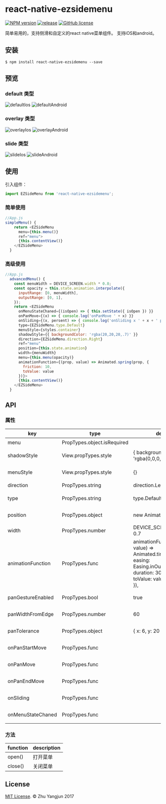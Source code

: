 # react-native-ezsidemenu


[![NPM version][npm-image]][npm-url]
[![release](https://img.shields.io/github/release/easyui/react-native-ezsidemenu.svg?style=flat-square)](https://github.com/easyui/react-native-ezsidemenu/releases)
[![GitHub license](https://img.shields.io/badge/license-MIT-blue.svg)](https://raw.githubusercontent.com/joeferraro/react-native-ezsidemenu/master/LICENSE.md)

简单易用的，支持侧滑和自定义的react native菜单组件。 支持iOS和android。


## 安装

```
$ npm install react-native-ezsidemenu --save
```

## 预览

### default 类型
![defaultIos](defaultIos.gif)  ![defaultAndroid](defaultAndroid.gif)

### overlay 类型
![overlayIos](overlayIos.gif)  ![overlayAndroid](overlayAndroid.gif)

### slide 类型
![slideIos](slideIos.gif)  ![slideAndroid](slideAndroid.gif)

## 使用

引入组件：

```js
import EZSideMenu from 'react-native-ezsidemenu';
```

### 简单使用

```js
//App.js
simpleMenu() {
    return <EZSideMenu
      menu={this.menu()}
      ref="menu">
      {this.contentView()}
    </EZSideMenu>
  }
```

### 高级使用

```js
//App.js
  advancedMenu() {
    const menuWidth = DEVICE_SCREEN.width * 0.8;
    const opacity = this.state.animation.interpolate({
      inputRange: [0, menuWidth],
      outputRange: [0, 1],
    });
    return <EZSideMenu
      onMenuStateChaned={(isOpen) => { this.setState({ isOpen }) }}
      onPanMove={(x) => { console.log('onPanMove ' + x) }}
      onSliding={(x, persent) => { console.log('onSliding x ' + x + ' persent ' + persent) }}
      type={EZSideMenu.type.Default}
      menuStyle={styles.container}
      shadowStyle={{ backgroundColor: 'rgba(20,20,20,.7)' }}
      direction={EZSideMenu.direction.Right}
      ref="menu"
      position={this.state.animation}
      width={menuWidth}
      menu={this.menu(opacity)}
      animationFunction={(prop, value) => Animated.spring(prop, {
        friction: 10,
        toValue: value
      })}>
      {this.contentView()}
    </EZSideMenu>
  }
```

## API

### 属性

| key | type | default | description |                 
| --- | --- | --- | --- |
| menu | PropTypes.object.isRequired |  | 菜单组件 |
| shadowStyle | View.propTypes.style | { backgroundColor: 'rgba(0,0,0,.4)' } |  菜单旁的样式|
| menuStyle | View.propTypes.style | {} | 菜单组件样式  |
| direction | PropTypes.string | direction.Left | 菜单方向 |
| type | PropTypes.string | type.Default | 菜单划动动画效果 |
| position | PropTypes.object | new Animated.Value(0) | 菜单滑出位置|
| width | PropTypes.number | DEVICE_SCREEN.width * 0.7 | 菜单宽度 |
| animationFunction | PropTypes.func | animationFunction: (prop, value) => Animated.timing(prop, { <br /> easing: Easing.inOut(Easing.ease), <br /> duration: 300, <br /> toValue: value <br /> }), | 菜单划动动画 |
| panGestureEnabled | PropTypes.bool | true | 菜单是否支持手势划动 |
| panWidthFromEdge | PropTypes.number | 60 | 菜单划开有效距离 |
| panTolerance | PropTypes.object | { x: 6, y: 20 } |  菜单划动容错范围 |
| onPanStartMove | PropTypes.func | | 菜单开始划动回调 |
| onPanMove | PropTypes.func | | 菜单划动中回调|
| onPanEndMove | PropTypes.func | | 菜单结束划动回调 |
| onSliding | PropTypes.func | | 菜单动画回调 | 
| onMenuStateChaned | PropTypes.func | | 菜单状态改变回调 |
       

### 方法
| function | description |                    
| --- | --- | 
| open() | 打开菜单 |
| close() | 关闭菜单 |


## License
[MIT License](http://opensource.org/licenses/mit-license.html). © Zhu Yangjun 2017


[npm-image]: https://img.shields.io/npm/v/react-native-ezsidemenu.svg?style=flat-square
[npm-url]: https://npmjs.org/package/react-native-ezsidemenu
[travis-image]: https://img.shields.io/travis/yorkie/react-native-ezsidemenu.svg?style=flat-square
[travis-url]: https://travis-ci.org/yorkie/react-native-ezsidemenu
[david-image]: http://img.shields.io/david/yorkie/react-native-ezsidemenu.svg?style=flat-square
[david-url]: https://david-dm.org/yorkie/react-native-ezsidemenu
[downloads-image]: http://img.shields.io/npm/dm/react-native-ezsidemenu.svg?style=flat-square
[downloads-url]: https://npmjs.org/package/react-native-ezsidemenu
[React Native]: https://github.com/facebook/react-native
[react-native-cn]: https://github.com/reactnativecn
[react-native-ezsidemenu]: https://github.com/easyui/react-native-ezsidemenu
[Linking Libraries iOS Guidance]: https://developer.apple.com/library/ios/recipes/xcode_help-project_editor/Articles/AddingaLibrarytoaTarget.html


